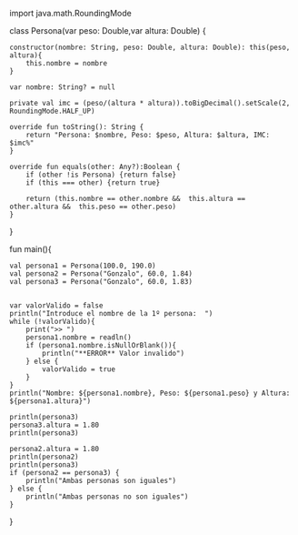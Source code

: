 import java.math.RoundingMode

class Persona(var peso: Double,var altura: Double) {
    
    constructor(nombre: String, peso: Double, altura: Double): this(peso, altura){
        this.nombre = nombre
    }

    var nombre: String? = null

    private val imc = (peso/(altura * altura)).toBigDecimal().setScale(2, RoundingMode.HALF_UP)

    override fun toString(): String {
        return "Persona: $nombre, Peso: $peso, Altura: $altura, IMC: $imc%"
    }

    override fun equals(other: Any?):Boolean {
        if (other !is Persona) {return false}
        if (this === other) {return true}

        return (this.nombre == other.nombre &&  this.altura == other.altura &&  this.peso == other.peso)
    }
}

fun main(){

    val persona1 = Persona(100.0, 190.0)
    val persona2 = Persona("Gonzalo", 60.0, 1.84)
    val persona3 = Persona("Gonzalo", 60.0, 1.83)


    var valorValido = false
    println("Introduce el nombre de la 1º persona:  ")
    while (!valorValido){
        print(">> ")
        persona1.nombre = readln()
        if (persona1.nombre.isNullOrBlank()){
            println("**ERROR** Valor invalido")
        } else {
            valorValido = true
        }
    }
    println("Nombre: ${persona1.nombre}, Peso: ${persona1.peso} y Altura: ${persona1.altura}")

    println(persona3)
    persona3.altura = 1.80
    println(persona3)

    persona2.altura = 1.80
    println(persona2)
    println(persona3)
    if (persona2 == persona3) {
        println("Ambas personas son iguales")
    } else {
        println("Ambas personas no son iguales")
    }
}
